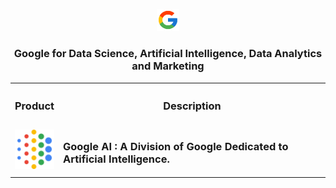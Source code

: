 <p align=center><img src="Google/Google.png" width=7%></p>

<h3 align=center>Google for Data Science, Artificial Intelligence, Data Analytics and Marketing</h3>

<table align=center width=100%>
  <tr><th width = 10%><h3>Product</h3></th><th><h3>Description</h3></th></tr>
  <tr><td><a href="https://ai.google/" target="_blank" width=80%><img src="Google/AI.svg"></a></td><td><h3>Google AI : A Division of Google Dedicated to Artificial Intelligence.</h3></td></tr>
</table>
